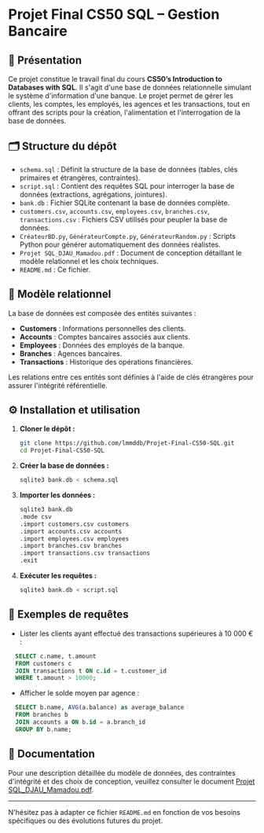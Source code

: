 # Projet Final CS50 SQL – Gestion Bancaire

## 📘 Présentation

Ce projet constitue le travail final du cours **CS50’s Introduction to Databases with SQL**. Il s'agit d'une base de données relationnelle simulant le système d'information d'une banque. Le projet permet de gérer les clients, les comptes, les employés, les agences et les transactions, tout en offrant des scripts pour la création, l'alimentation et l'interrogation de la base de données.

## 🗂️ Structure du dépôt

* `schema.sql` : Définit la structure de la base de données (tables, clés primaires et étrangères, contraintes).
* `script.sql` : Contient des requêtes SQL pour interroger la base de données (extractions, agrégations, jointures).
* `bank.db` : Fichier SQLite contenant la base de données complète.
* `customers.csv`, `accounts.csv`, `employees.csv`, `branches.csv`, `transactions.csv` : Fichiers CSV utilisés pour peupler la base de données.
* `CréateurBD.py`, `GénérateurCompte.py`, `GénérateurRandom.py` : Scripts Python pour générer automatiquement des données réalistes.
* `Projet SQL_DJAU_Mamadou.pdf` : Document de conception détaillant le modèle relationnel et les choix techniques.
* `README.md` : Ce fichier.

## 🧱 Modèle relationnel

La base de données est composée des entités suivantes :

* **Customers** : Informations personnelles des clients.
* **Accounts** : Comptes bancaires associés aux clients.
* **Employees** : Données des employés de la banque.
* **Branches** : Agences bancaires.
* **Transactions** : Historique des opérations financières.

Les relations entre ces entités sont définies à l'aide de clés étrangères pour assurer l'intégrité référentielle.

## ⚙️ Installation et utilisation

1. **Cloner le dépôt :**

   ```bash
   git clone https://github.com/lmmddb/Projet-Final-CS50-SQL.git
   cd Projet-Final-CS50-SQL
   ```



2. **Créer la base de données :**

   ```bash
   sqlite3 bank.db < schema.sql
   ```



3. **Importer les données :**

   ```bash
   sqlite3 bank.db
   .mode csv
   .import customers.csv customers
   .import accounts.csv accounts
   .import employees.csv employees
   .import branches.csv branches
   .import transactions.csv transactions
   .exit
   ```



4. **Exécuter les requêtes :**

   ```bash
   sqlite3 bank.db < script.sql
   ```



## 🧪 Exemples de requêtes

* Lister les clients ayant effectué des transactions supérieures à 10 000 € :

```sql
  SELECT c.name, t.amount
  FROM customers c
  JOIN transactions t ON c.id = t.customer_id
  WHERE t.amount > 10000;
```



* Afficher le solde moyen par agence :

```sql
  SELECT b.name, AVG(a.balance) as average_balance
  FROM branches b
  JOIN accounts a ON b.id = a.branch_id
  GROUP BY b.name;
```



## 📄 Documentation

Pour une description détaillée du modèle de données, des contraintes d'intégrité et des choix de conception, veuillez consulter le document [Projet SQL\_DJAU\_Mamadou.pdf](./Projet%20SQL_DJAU_Mamadou.pdf).

---

N'hésitez pas à adapter ce fichier `README.md` en fonction de vos besoins spécifiques ou des évolutions futures du projet.
